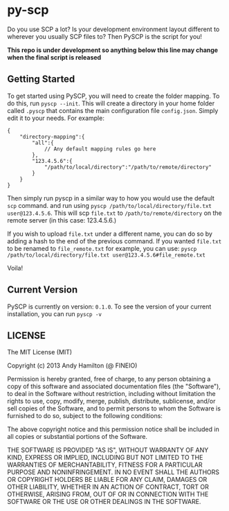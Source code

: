 py-scp
======

Do you use SCP a lot? Is your development environment layout different to wherever you usually SCP files to? Then PySCP is the script for you!

**This repo is under development so anything below this line may change when the final script is released**

Getting Started
-----------------
To get started using PySCP, you will need to create the folder mapping. To do this, run `pyscp --init`. This will create a directory in your home folder called `.pyscp` that contains the main configuration file `config.json`. Simply edit it to your needs. For example:

	{
		"directory-mapping":{
			"all":{
				// Any default mapping rules go here
			},
			"123.4.5.6":{
				"/path/to/local/directory":"/path/to/remote/directory"
			}
		}
	}

Then simply run pyscp in a similar way to how you would use the default `scp` command.  and run using `pyscp /path/to/local/directory/file.txt user@123.4.5.6`. This will scp `file.txt` to `/path/to/remote/directory` on the remote server (in this case: 123.4.5.6.)

If you wish to upload `file.txt` under a different name, you can do so by adding a hash to the end of the previous command. If you wanted `file.txt` to be renamed to `file_remote.txt` for example, you can use: `pyscp /path/to/local/directory/file.txt user@123.4.5.6#file_remote.txt`

Voila!

Current Version
----------------
PySCP is currently on version: `0.1.0`. To see the version of your current installation, you can run `pyscp -v`

LICENSE
----------------
The MIT License (MIT)

Copyright (c) 2013 Andy Hamilton (@ FINEIO)

Permission is hereby granted, free of charge, to any person obtaining a copy
of this software and associated documentation files (the "Software"), to deal
in the Software without restriction, including without limitation the rights
to use, copy, modify, merge, publish, distribute, sublicense, and/or sell
copies of the Software, and to permit persons to whom the Software is
furnished to do so, subject to the following conditions:

The above copyright notice and this permission notice shall be included in
all copies or substantial portions of the Software.

THE SOFTWARE IS PROVIDED "AS IS", WITHOUT WARRANTY OF ANY KIND, EXPRESS OR
IMPLIED, INCLUDING BUT NOT LIMITED TO THE WARRANTIES OF MERCHANTABILITY,
FITNESS FOR A PARTICULAR PURPOSE AND NONINFRINGEMENT. IN NO EVENT SHALL THE
AUTHORS OR COPYRIGHT HOLDERS BE LIABLE FOR ANY CLAIM, DAMAGES OR OTHER
LIABILITY, WHETHER IN AN ACTION OF CONTRACT, TORT OR OTHERWISE, ARISING FROM,
OUT OF OR IN CONNECTION WITH THE SOFTWARE OR THE USE OR OTHER DEALINGS IN
THE SOFTWARE.
